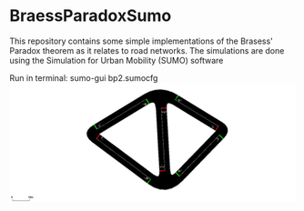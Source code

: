 # BraessParadoxSumo
This repository contains some simple implementations of the Brasess' Paradox theorem as it relates to road networks. The simulations are done using the Simulation for Urban Mobility (SUMO) software 

Run in terminal: sumo-gui bp2.sumocfg 
![run](images/bp2.png)
